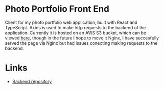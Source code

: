 # Photo Portfolio Front End
Client for my photo portfolio web application, built with React and TypeScript.
Axios is used to make http requests to the backend of the application. Currently it is 
hosted on an AWS S3 bucket, which can be viewed <a href="http://photos-and-such.s3-website-us-west-2.amazonaws.com/">here</a>, though in the future I hope to move it Nginx,
I have succesfully served the page via Nginx but had issues conecting making requests to the backend.

# Links
  * <a href="https://github.com/RyanReedKnight/PortfolioBackend">Backend repository</a>
